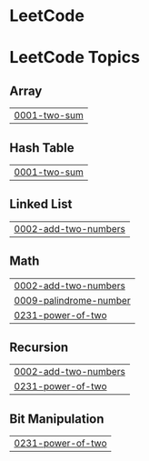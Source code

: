 # LeetCode
<!---LeetCode Topics Start-->
# LeetCode Topics
## Array
|  |
| ------- |
| [0001-two-sum](https://github.com/InesBatista74/LeetCode/tree/master/0001-two-sum) |
## Hash Table
|  |
| ------- |
| [0001-two-sum](https://github.com/InesBatista74/LeetCode/tree/master/0001-two-sum) |
## Linked List
|  |
| ------- |
| [0002-add-two-numbers](https://github.com/InesBatista74/LeetCode/tree/master/0002-add-two-numbers) |
## Math
|  |
| ------- |
| [0002-add-two-numbers](https://github.com/InesBatista74/LeetCode/tree/master/0002-add-two-numbers) |
| [0009-palindrome-number](https://github.com/InesBatista74/LeetCode/tree/master/0009-palindrome-number) |
| [0231-power-of-two](https://github.com/InesBatista74/LeetCode/tree/master/0231-power-of-two) |
## Recursion
|  |
| ------- |
| [0002-add-two-numbers](https://github.com/InesBatista74/LeetCode/tree/master/0002-add-two-numbers) |
| [0231-power-of-two](https://github.com/InesBatista74/LeetCode/tree/master/0231-power-of-two) |
## Bit Manipulation
|  |
| ------- |
| [0231-power-of-two](https://github.com/InesBatista74/LeetCode/tree/master/0231-power-of-two) |
<!---LeetCode Topics End-->
